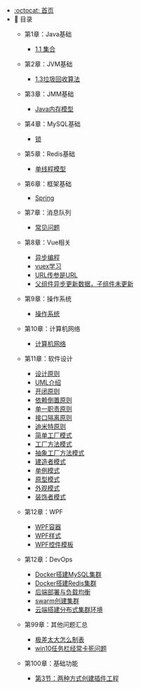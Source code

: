 - [:octocat: 首页](/README)
- :memo: 目录
   - 第1章：Java基础
       
       - [1.1 集合](/md/idea-plugin/2021-08-27-技术调研IDEA插件怎么开发.md)
       
   - 第2章：JVM基础    
    
       - [1.3垃圾回收算法]()

   - 第3章：JMM基础            

       - [Java内存模型]()

   - 第4章：MySQL基础
       
      - [锁](/md/idea-plugin/2021-08-27-技术调研IDEA插件怎么开发.md)  
          
   - 第5章：Redis基础
       
      - [单线程模型]()
      

   - 第6章：框架基础
       
      - [Spring](/md/idea-plugin/2021-08-27-技术调研IDEA插件怎么开发.md)         
   
   - 第7章：消息队列
       
      - [常见问题]()
      
   - 第8章：Vue相关
      
      - [异步编程](/md/idea-plugin/2022-04-19-promise-async-await异步编程.md)
      - [vuex学习](/md/idea-plugin/2022-04-20-vuex学习.md)
      - [URL传参是URL](/md/idea-plugin/2022-05-17-微信小程序URL传参是URL.md)
      - [父组件异步更新数据，子组件未更新](/md/idea-plugin/2022-05-18-父组件异步更新数据子组件未同步.md)
    
   - 第9章：操作系统
       
      - [操作系统]()
      
   - 第10章：计算机网络
      
      - [计算机网络]()       
      
   - 第11章：软件设计
      
      - [设计原则](/md/idea-plugin/2022-03-07-软件设计七大原则.md)  
      - [UML介绍](/md/idea-plugin/2022-06-06-UML介绍.md)   
      - [开闭原则](/md/idea-plugin/2022-06-07-开闭原则.md)
      - [依赖倒置原则](/md/idea-plugin/2022-06-07-依赖倒置原则.md)
      - [单一职责原则](/md/idea-plugin/2022-06-07-单一职责原则.md)
      - [接口隔离原则](/md/idea-plugin/2022-06-07-接口隔离原则.md)
      - [迪米特原则](/md/idea-plugin/2022-06-07-迪米特原则.md)
      - [简单工厂模式](/md/idea-plugin/2022-06-07-简单工厂模式.md)  
      - [工厂方法模式](/md/idea-plugin/2022-06-07-工厂方法模式.md)   
      - [抽象工厂方法模式](/md/idea-plugin/2022-06-07-抽象工厂方法.md)
      - [建造者模式](/md/idea-plugin/2022-06-08-建造者模式.md)
      - [单例模式](/md/idea-plugin/2022-06-09-单例模式.md)
      - [原型模式](/md/idea-plugin/2022-06-21-原型模式.md)
      - [外观模式](/md/idea-plugin/2022-06-21-外观模式.md)
      - [装饰者模式](/md/idea-plugin/2022-06-21-装饰者模式.md)
      
   - 第12章：WPF  
   
      - [WPF容器](/md/idea-plugin/2022-06-09-WPF容器.md)
      - [WPF样式](/md/idea-plugin/2022-06-10-WPF样式.md)
      - [WPF控件模板](/md/idea-plugin/2022-06-10-WPF控件模板.md)
         
   - 第12章：DevOps
      - [Docker搭建MySQL集群](/md/idea-plugin/2022-06-05-Docker搭建MySQL集群.md)
      - [Docker搭建Redis集群](/md/idea-plugin/2022-06-05-Docker搭建Redis集群.md)
      - [后端部署与负载均衡](/md/idea-plugin/2022-06-05-后端项目部署与负载均衡.md) 
      - [swarm创建集群](/md/idea-plugin/2022-06-06-swarm创建集群.md) 
      - [云端搭建分布式集群环境](/md/idea-plugin/2022-06-06-云端搭建分布式集群环境.md)
      
      
   - 第99章：其他问题汇总
      
      - [极差太大怎么制表](/md/idea-plugin/2022-03-16-纵坐标极差太大怎么做表.md)
      - [win10任务栏经常卡死问题](/md/idea-plugin/2022-05-01-win10任务栏卡死.md)
      
   - 第100章：基础功能
   
       - [第3节：两种方式创建插件工程](/md/idea-plugin/2021-08-29-技术实践IDEA插件怎么发布.md)

